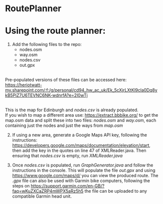 # RoutePlanner

# Using the route planner:
1. Add the following files to the repo:
    - nodes.osm
    - way.osm
    - nodes.csv
    - out.gpx
 
</br>Pre-populated versions of these files can be accessed here: https://heriotwatt-my.sharepoint.com/:f:/g/personal/cd94_hw_ac_uk/Ek_5cXjrLXtKl9cla0Dq8ykB5PiZ7U6TEVNC6NK-wdnrfA?e=2l0wTj

</br>This is the map for Edinburgh and <i>nodes.csv</i> is already populated.
</br>If you wish to map a different area use: https://extract.bbbike.org/ to get the map.osm data and split these into two files: <i>nodes.osm</i> and <i>way.osm</i>, each containing just the nodes and just the ways from <i>map.osm</i>

2. If using a new area, generate a Google Maps API key, following the instructions: https://developers.google.com/maps/documentation/elevation/start, then add the key in the quotes on line 47 of XMLReader.java. Then ensuring that <i>nodes.csv</i> is empty, run <i>XMLReader.java</i>

3. Once <i>nodes.csv</i> is populated, run <i>GraphGenerator.java</i> and follow the instructions in the console. This will populate the file <i>out.gpx</i> and using https://www.google.com/maps/d/ you can view the produced route. The <i>.gpx</i> file can also be used with Garmin bike computers, following the steps on https://support.garmin.com/en-GB/?faq=wKuZXCaZRP4mWPX5aRz5h5 the file can be uploaded to any compatible Garmin head unit.
